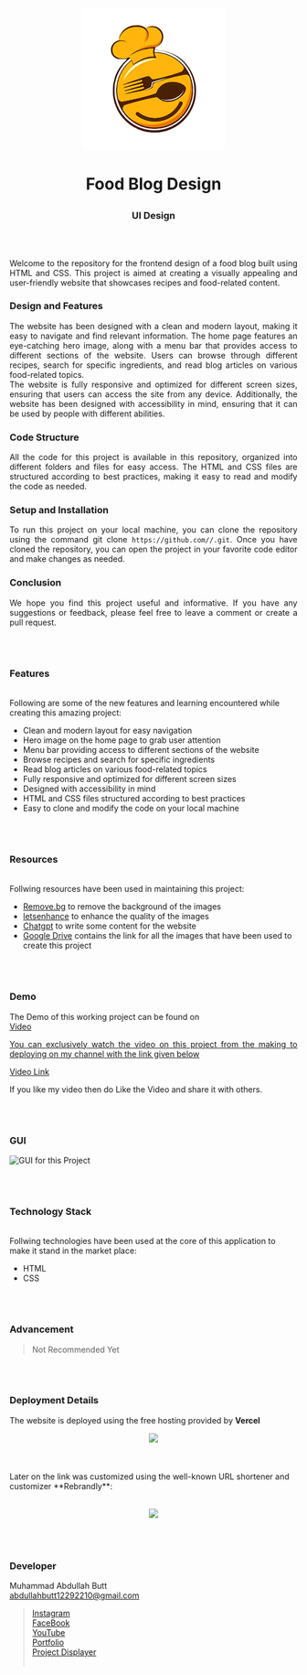 <p align="center">
  <img src = "img/logo.png" width="250">
</p>

<b><h1 align="center">
  Food Blog Design
</h1></b>

<h3 align="center">
  UI Design 
</h3>


<br><br>

<p align="justify">
Welcome to the repository for the frontend design of a food blog built using HTML and CSS. This project is aimed at creating a visually appealing and user-friendly website that showcases recipes and food-related content.</p>
<h3>Design and Features</h3>
<p align="justify">
The website has been designed with a clean and modern layout, making it easy to navigate and find relevant information. The home page features an eye-catching hero image, along with a menu bar that provides access to different sections of the website. Users can browse through different recipes, search for specific ingredients, and read blog articles on various food-related topics.<br>
The website is fully responsive and optimized for different screen sizes, ensuring that users can access the site from any device. Additionally, the website has been designed with accessibility in mind, ensuring that it can be used by people with different abilities.
</p>
<h3>Code Structure</h3>
<p align="justify">
All the code for this project is available in this repository, organized into different folders and files for easy access. The HTML and CSS files are structured according to best practices, making it easy to read and modify the code as needed.
</p>
<h3>Setup and Installation</h3>
<p align="justify">
To run this project on your local machine, you can clone the repository using the command git clone <code>https://github.com/<username>/<repository-name>.git</code>. Once you have cloned the repository, you can open the project in your favorite code editor and make changes as needed.
</p>
<h3>Conclusion</h3>
<p align="justify">
We hope you find this project useful and informative. If you have any suggestions or feedback, please feel free to leave a comment or create a pull request.
</p>


<br><br>
<!-- ................................................................................................................................. -->


### Features
<br>
Following are some of the new features and learning encountered while creating this amazing project:

- Clean and modern layout for easy navigation
- Hero image on the home page to grab user attention
- Menu bar providing access to different sections of the website
- Browse recipes and search for specific ingredients
- Read blog articles on various food-related topics
- Fully responsive and optimized for different screen sizes
- Designed with accessibility in mind
- HTML and CSS files structured according to best practices
- Easy to clone and modify the code on your local machine

<br><br>
<!-- ................................................................................................................................. -->


### Resources
<br>
Follwing resources have been used in maintaining this project:

- [Remove.bg](https://www.remove.bg/upload) to remove the background of the images
- [letsenhance](https://letsenhance.io/boost) to enhance the quality of the images
- [Chatgpt](https://chat.openai.com/) to write some content for the website
- [Google Drive](https://www.youtube.com/redirect?event=video_description&redir_token=QUFFLUhqa3pTXzVVVXBxZkstUTNRTjZLc185VFQ3ZW5xZ3xBQ3Jtc0tuR3BuMURKSkVnT0NWakxodGtsVTF3NXplYWNNU1dKTEFMSTU2eXRFWXFQa3JSZDhTeUlPS0Z2eUdqRVRZQXU3dTN4RWh2dXp2cWtKQnN5Tm5FaWVyLWJLR05mVXNrbTQ4VEpaeUtoMy1BS05qWlpOTQ&q=https%3A%2F%2Fdrive.google.com%2Ffile%2Fd%2F1qYSCFPH-Pv0TqBsYi9wbLhCvjz2dT9vH&v=YWrTO6XrOHk) contains the link for all the images that have been used to create this project


<br><br>
<!-- ................................................................................................................................. -->


### Demo
<p align="justify">
  The Demo of this working project can be found on <br>
  <a href="></a>
</p>


<br><br>
<!-- ................................................................................................................................. -->



### Video
<p align="justify">
You can exclusively watch the video on this project from the making to deploying on my     channel with the link given below<br>

  [Video Link](# ) <br>

  If you like my video then do Like the Video and share it with others.
</p>


<br><br>
<!-- ................................................................................................................................. -->



### GUI
![GUI for this Project](path)


<br><br>
<!-- ................................................................................................................................. -->




### Technology Stack
<br>
Follwing technologies have been used at the core of this application to make it stand in the market place:

- HTML
- CSS


<br><br>
<!-- ................................................................................................................................. -->


### Advancement

> Not Recommended Yet

<br><br>
<!-- ................................................................................................................................. -->


### Deployment Details

The website is deployed using the free hosting provided by **Vercel**
<p align = "center">
  <img src = "https://branditechture.agency/brand-logos/wp-content/uploads/wpdm-cache/Vercel-900x0.png" width = "300">
</p>
<br><br>
Later on the link was customized using the well-known URL shortener and customizer **Rebrandly**:<br><br>
<p align = "center">
  <img src = "https://www.rebrandly.com/images/URL-Shortener.fileextension.svg" width = "300">
</p>


<br><br>
<!-- ................................................................................................................................. -->


### Developer

Muhammad Abdullah Butt <br>
abdullahbutt12292210@gmail.com <br>
> [Instagram](https://www.instagram.com/abdullah.butt.22/)<br>
> [FaceBook](https://www.facebook.com/profile.php?id=100076291614529)<br>
> [YouTube](https://www.youtube.com/channel/UCnuOFQyMywg-KuoN-lmav1Q)<br>
> [Portfolio](https://rebrand.ly/MuhammadAbdullahButt_MABCORP)<br>
> [Project Displayer]( https://rebrand.ly/ProjectDisplayer_MABCORP)
<br><br>
<!-- ................................................................................................................................. -->







